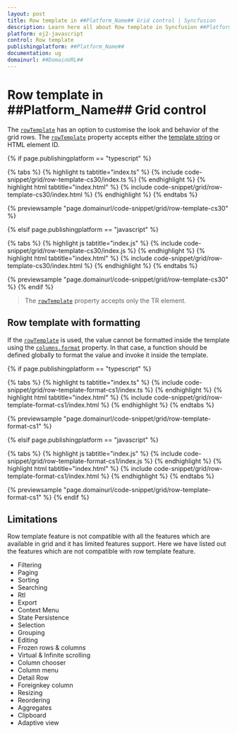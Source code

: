```yaml
---
layout: post
title: Row template in ##Platform_Name## Grid control | Syncfusion
description: Learn here all about Row template in Syncfusion ##Platform_Name## Grid control of Syncfusion Essential JS 2 and more.
platform: ej2-javascript
control: Row template 
publishingplatform: ##Platform_Name##
documentation: ug
domainurl: ##DomainURL##
---
```


# Row template in ##Platform_Name## Grid control

The [`rowTemplate`](../../api/grid/#rowtemplate) has an option to customise the look and behavior of the grid rows. The [`rowTemplate`](../../api/grid/#rowtemplate) property accepts either the [template string](../../common/template-engine) or HTML element ID.

{% if page.publishingplatform == "typescript" %}

 {% tabs %}
{% highlight ts tabtitle="index.ts" %}
{% include code-snippet/grid/row-template-cs30/index.ts %}
{% endhighlight %}
{% highlight html tabtitle="index.html" %}
{% include code-snippet/grid/row-template-cs30/index.html %}
{% endhighlight %}
{% endtabs %}
        
{% previewsample "page.domainurl/code-snippet/grid/row-template-cs30" %}

{% elsif page.publishingplatform == "javascript" %}

{% tabs %}
{% highlight js tabtitle="index.js" %}
{% include code-snippet/grid/row-template-cs30/index.js %}
{% endhighlight %}
{% highlight html tabtitle="index.html" %}
{% include code-snippet/grid/row-template-cs30/index.html %}
{% endhighlight %}
{% endtabs %}

{% previewsample "page.domainurl/code-snippet/grid/row-template-cs30" %}
{% endif %}

>The [`rowTemplate`](../../api/grid/#rowtemplate) property accepts only the TR element.

## Row template with formatting

If the [`rowTemplate`](../../api/grid/#rowtemplate) is used, the value cannot be  formatted  inside the template using the [`columns.format`](../../api/grid/column/#format) property. In that case, a function should be defined globally to format the value and invoke it inside the template.

{% if page.publishingplatform == "typescript" %}

 {% tabs %}
{% highlight ts tabtitle="index.ts" %}
{% include code-snippet/grid/row-template-format-cs1/index.ts %}
{% endhighlight %}
{% highlight html tabtitle="index.html" %}
{% include code-snippet/grid/row-template-format-cs1/index.html %}
{% endhighlight %}
{% endtabs %}
        
{% previewsample "page.domainurl/code-snippet/grid/row-template-format-cs1" %}

{% elsif page.publishingplatform == "javascript" %}

{% tabs %}
{% highlight js tabtitle="index.js" %}
{% include code-snippet/grid/row-template-format-cs1/index.js %}
{% endhighlight %}
{% highlight html tabtitle="index.html" %}
{% include code-snippet/grid/row-template-format-cs1/index.html %}
{% endhighlight %}
{% endtabs %}

{% previewsample "page.domainurl/code-snippet/grid/row-template-format-cs1" %}
{% endif %}

## Limitations

Row template feature is not compatible with all the features which are available in grid and it has limited features support. Here we have listed out the features which are not compatible with row template feature.

* Filtering
* Paging
* Sorting
* Searching
* Rtl
* Export
* Context Menu
* State Persistence
* Selection
* Grouping
* Editing
* Frozen rows & columns
* Virtual & Infinite scrolling
* Column chooser
* Column menu
* Detail Row
* Foreignkey column
* Resizing
* Reordering
* Aggregates
* Clipboard
* Adaptive view